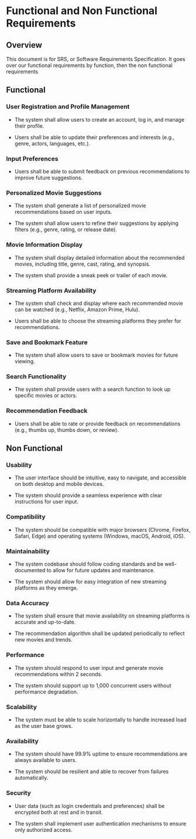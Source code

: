 # **Functional and Non Functional Requirements**

## **Overview**

This document is for SRS, or Software Requirements Specification. It goes over our functional requirements by function,
then the non functional requirements

## **Functional**

### User Registration and Profile Management

- The system shall allow users to create an account, log in, and manage their profile.

- Users shall be able to update their preferences and interests (e.g., genre, actors, languages, etc.).

### Input Preferences

- Users shall be able to submit feedback on previous recommendations to improve future suggestions.

### Personalized Movie Suggestions

- The system shall generate a list of personalized movie recommendations based on user inputs.

- The system shall allow users to refine their suggestions by applying filters (e.g., genre, rating, or release date).

### Movie Information Display

- The system shall display detailed information about the recommended movies, including title, genre, cast, rating, and synopsis.

- The system shall provide a sneak peek or trailer of each movie.

### Streaming Platform Availability

- The system shall check and display where each recommended movie can be watched (e.g., Netflix, Amazon Prime, Hulu).

- Users shall be able to choose the streaming platforms they prefer for recommendations.

### Save and Bookmark Feature

- The system shall allow users to save or bookmark movies for future viewing.

### Search Functionality

- The system shall provide users with a search function to look up specific movies or actors.

### Recommendation Feedback

- Users shall be able to rate or provide feedback on recommendations (e.g., thumbs up, thumbs down, or review).

## **Non Functional**

### Usability

- The user interface should be intuitive, easy to navigate, and accessible on both desktop and mobile devices.

- The system should provide a seamless experience with clear instructions for user input.

### Compatibility

- The system should be compatible with major browsers (Chrome, Firefox, Safari, Edge) and operating systems (Windows, macOS, Android, iOS).

### Maintainability

- The system codebase should follow coding standards and be well-documented to allow for future updates and maintenance.

- The system should allow for easy integration of new streaming platforms as they emerge.

### Data Accuracy

- The system shall ensure that movie availability on streaming platforms is accurate and up-to-date.

- The recommendation algorithm shall be updated periodically to reflect new movies and trends.

### Performance

- The system should respond to user input and generate movie recommendations within 2 seconds.

- The system should support up to 1,000 concurrent users without performance degradation.

### Scalability

- The system must be able to scale horizontally to handle increased load as the user base grows.

### Availability

- The system should have 99.9% uptime to ensure recommendations are always available to users.

- The system should be resilient and able to recover from failures automatically.

### Security

- User data (such as login credentials and preferences) shall be encrypted both at rest and in transit.

- The system shall implement user authentication mechanisms to ensure only authorized access.
